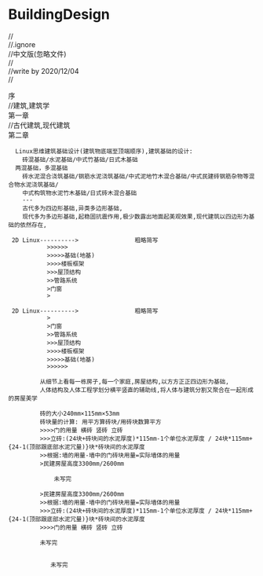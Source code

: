 # BuildingDesign
//                                                              </br>
//.ignore                                                       </br>
//中文版(忽略文件)                                               </br>
//                                                              </br>
//write by 2020/12/04                                           </br>
//                                                              </br>

  序                                                            </br>
//建筑,建筑学                                                    </br>
  第一章                                                         </br>
//古代建筑,现代建筑                                               </br>
  第二章                                                         </br>
  
      Linux思维建筑基础设计(建筑物底端至顶端顺序),建筑基础的设计:
        砖混基础/水泥基础/中式竹基础/日式木基础
      两混基础，多混基础 
        砖水泥混合浇筑基础/钢筋水泥浇筑基础/中式泥地竹木混合基础/中式民建砖钢筋杂物等混合物水泥浇筑基础/
        中式构筑物水泥竹木基础/日式砖木混合基础
        ---
        古代多为四边形基础,异类多边形基础,
        现代多为多边形基础,起稳固抗震作用,极少数露出地面起美观效果,现代建筑以四边形为基础的依然存在,
           
     2D Linux---------->                粗略简写
               >>>>>>
               >>>>>基础(地基)
               >>>>楼板框架
               >>>屋顶结构
               >>管路系统
               >门窗
               >
               
     2D Linux---------->                粗略简写
               >
               >门窗
               >>管路系统
               >>>屋顶结构
               >>>>楼板框架
               >>>>>基础(地基)
               >>>>>>
               
             从细节上看每一栋房子,每一个家庭,房屋结构,以方方正正四边形为基础,
             人体结构及人体工程学划分横平竖直的辅助线,将人体与建筑分割又聚合在一起形成的房屋美学
             
             砖的大小240mm×115mm×53mm 
             砖块量的计算: 用平方算砖块/用砖块数算平方
             >>>>门的用量 横砖 竖砖 立砖 
             >>>立砖:(24块+砖块间的水泥厚度)*115mm-1个单位水泥厚度 / 24块*115mm+{24-1(顶部跟底部水泥冗量)}块*砖块间的水泥厚度
             >>根据:墙的用量-墙中的门砖块用量=实际墙体的用量
             >民建房屋高度3300mm/2600mm 
                 
                 未写完  
             
             >民建房屋高度3300mm/2600mm
             >>根据:墙的用量-墙中的门砖块用量=实际墙体的用量
             >>>立砖:(24块+砖块间的水泥厚度)*115mm-1个单位水泥厚度 / 24块*115mm+{24-1(顶部跟底部水泥冗量)}块*砖块间的水泥厚度
             >>>>门的用量 横砖 竖砖 立砖 
             
             未写完  
               
               
                未写完
               
